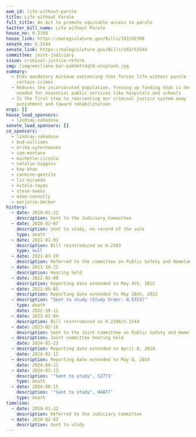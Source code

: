 ```yaml
---
aom_id: life-without-parole
title: Life without Parole
full_title: An Act to promote equitable access to parole
twitter_bill_name: Life without Parole
house_no: H.2398
house_link: https://malegislature.gov/Bills/193/H2398
senate_no: S.1544
senate_link: https://malegislature.gov/Bills/193/S1544
committee: joint-judiciary
issue: criminal-justice-reform
img: /img/emiliano-bar-pakhbttdqt0-unsplash.jpg
summary:
  - Ends mandatory minimum sentencing that forces life without parole for
    certain crimes
  - Reduces the incarcerated population, freeing up funding that is desperately
    needed for essential public services like hospitals and schools
  - Is the first step to reorienting our criminal justice system away from
    punishment and toward rehabilitation
orgs: []
house_lead_sponsors:
  - lindsay-sabadosa
senate_lead_sponsors: []
co_sponsors:
  - lindsay-sabadosa
  - bud-williams
  - erika-uyterhoeven
  - sam-montano
  - michelle-ciccolo
  - natalie-higgins
  - kay-khan
  - carmine-gentile
  - liz-miranda
  - estela-reyes
  - steve-owens
  - mike-connolly
  - marjorie-decker
history:
  - date: 2019-01-22
    description: Sent to the Judiciary Committee
  - date: 2020-02-07
    description: Sent to study, no record of the vote
    type: death
  - date: 2021-01-01
    description: Bill reintroduced as H.2503
    type: null
  - date: 2021-03-29
    description: Referred to the committee on Public Safety and Homeland Security
  - date: 2021-10-21
    description: Hearing held
  - date: 2022-02-09
    description: Reporting date extended to May 4th, 2022
  - date: 2022-05-05
    description: Reporting date extended to May 18th, 2022
  - description: "Sent to study (Study Order: H.5353)"
    type: death
    date: 2022-10-11
  - date: 2023-01-04
    description: Bill reintroduced as H.2398/S.1544
  - date: 2023-02-16
    description: Sent to the Joint Committee on Public Safety and Homeland Security
  - description: Joint committee hearing held
    date: 2024-01-23
  - description: Reporting date extended to April 8, 2024
    date: 2024-02-12
  - description: Reporting date extended to May 8, 2024
    date: 2024-04-11
  - date: 2024-05-13
    description: '"Sent to study", S2773'
    type: death
  - date: 2024-08-15
    description: '"Sent to study", H4877'
    type: death
timeline:
  - date: 2019-01-22
    description: Referred to the Judiciary Committee
  - date: 2020-02-03
    description: Sent to study
---
```

